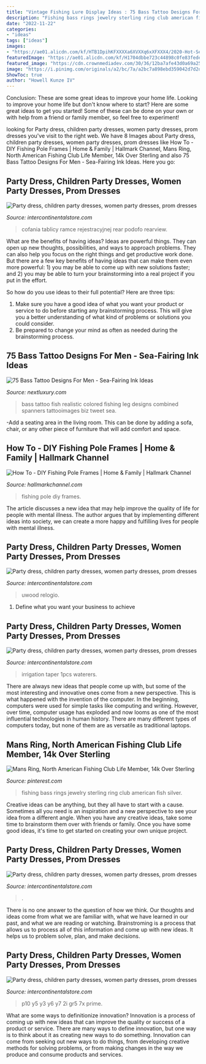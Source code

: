 ```yaml
---
title: "Vintage Fishing Lure Display Ideas : 75 Bass Tattoo Designs For Men"
description: "Fishing bass rings jewelry sterling ring club american fish silver"
date: "2022-11-22"
categories:
- "ideas"
tags: ["ideas"]
images:
- "https://ae01.alicdn.com/kf/HTB1DpihKFXXXXa6XVXXq6xXFXXX4/2020-Hot-Sell-Men-Dress-Watch-QUartz-UWOOD-Mens-Wooden-Watch-Wood-Wrist-Watches-men-Natural.jpg_640x640.jpg"
featuredImage: "https://ae01.alicdn.com/kf/H1704dbbe723c44898c0fe83fedee5d9dL/High-Quality-Travis-Scotts-X-6-Retro-Medium-Olive-Men-Basketball-Shoes-Denim-Tinker-Cactus-Oregon.jpg_640x640.jpg"
featured_image: "https://cdn.crownmediadev.com/30/36/12ba7afe43d0a69a2536c7e8123f/home-family-diy-fishing-pole-frames.jpg"
image: "https://i.pinimg.com/originals/a2/bc/7a/a2bc7a898ebd359042d7d2ded666b06b.jpg"
ShowToc: true
author: "Howell Kunze IV"
---
```



Conclusion: These are some great ideas to improve your home life.
Looking to improve your home life but don't know where to start? Here are some great ideas to get you started! Some of these can be done on your own or with help from a friend or family member, so feel free to experiment!

	

		
looking for Party dress, children party dresses, women party dresses, prom dresses you've visit to the right web. We have 8 Images about Party dress, children party dresses, women party dresses, prom dresses like How To - DIY Fishing Pole Frames | Home &amp; Family | Hallmark Channel, Mans Ring, North American Fishing Club Life Member, 14k Over Sterling and also 75 Bass Tattoo Designs For Men - Sea-Fairing Ink Ideas. Here you go:
		
    
## Party Dress, Children Party Dresses, Women Party Dresses, Prom Dresses

<img loading=lazy src="https://ae01.alicdn.com/kf/HTB1it3_bf6TBKNjSZJiq6zKVFXa2.jpg" onerror="this.onerror=null;this.src='https://tse1.mm.bing.net/th?id=OIP.kXBcmq8sb5m-6-jl7Lu-ggHaHa&amp;pid=15.1';" alt="Party dress, children party dresses, women party dresses, prom dresses">

_Source: intercontinentalstore.com_

>cofania tablicy ramce rejestracyjnej rear podofo rearview. 

	

What are the benefits of having ideas?
Ideas are powerful things. They can open up new thoughts, possibilities, and ways to approach problems. They can also help you focus on the right things and get productive work done.
But there are a few key benefits of having ideas that can make them even more powerful: 1) you may be able to come up with new solutions faster; and 2) you may be able to turn your brainstorming into a real project if you put in the effort.

So how do you use ideas to their full potential? Here are three tips: 
1) Make sure you have a good idea of what you want your product or service to do before starting any brainstorming process. This will give you a better understanding of what kind of problems or solutions you could consider. 
2) Be prepared to change your mind as often as needed during the brainstorming process.

    
## 75 Bass Tattoo Designs For Men - Sea-Fairing Ink Ideas

<img loading=lazy src="http://nextluxury.com/wp-content/uploads/manly-tools-and-bass-fishing-tattoo-inspiration.jpg" onerror="this.onerror=null;this.src='https://tse2.mm.bing.net/th?id=OIP.SyD5x3Vpym8o6Ai49QmBJAHaHa&amp;pid=15.1';" alt="75 Bass Tattoo Designs For Men - Sea-Fairing Ink Ideas">

_Source: nextluxury.com_

>bass tattoo fish realistic colored fishing leg designs combined spanners tattooimages biz tweet sea. 

	

-Add a seating area in the living room. This can be done by adding a sofa, chair, or any other piece of furniture that will add comfort and space.

    
## How To - DIY Fishing Pole Frames | Home &amp; Family | Hallmark Channel

<img loading=lazy src="https://cdn.crownmediadev.com/30/36/12ba7afe43d0a69a2536c7e8123f/home-family-diy-fishing-pole-frames.jpg" onerror="this.onerror=null;this.src='https://tse4.mm.bing.net/th?id=OIP.AlWGLfmnuGLclDSDC20USAHaE8&amp;pid=15.1';" alt="How To - DIY Fishing Pole Frames | Home &amp; Family | Hallmark Channel">

_Source: hallmarkchannel.com_

>fishing pole diy frames. 

	

The article discusses a new idea that may help improve the quality of life for people with mental illness. The author argues that by implementing different ideas into society, we can create a more happy and fulfilling lives for people with mental illness.

    
## Party Dress, Children Party Dresses, Women Party Dresses, Prom Dresses

<img loading=lazy src="https://ae01.alicdn.com/kf/HTB1DpihKFXXXXa6XVXXq6xXFXXX4/2020-Hot-Sell-Men-Dress-Watch-QUartz-UWOOD-Mens-Wooden-Watch-Wood-Wrist-Watches-men-Natural.jpg_640x640.jpg" onerror="this.onerror=null;this.src='https://tse4.mm.bing.net/th?id=OIP.Un10TagJn4X_oWDkp0d22QAAAA&amp;pid=15.1';" alt="Party dress, children party dresses, women party dresses, prom dresses">

_Source: intercontinentalstore.com_

>uwood relogio. 

	

1. Define what you want your business to achieve 

    
## Party Dress, Children Party Dresses, Women Party Dresses, Prom Dresses

<img loading=lazy src="https://ae01.alicdn.com/kf/HTB1DCk7OkvoK1RjSZPfq6xPKFXat.jpg" onerror="this.onerror=null;this.src='https://tse2.mm.bing.net/th?id=OIP.Mlft1TuKVtipIMj3hIjfEAHaHa&amp;pid=15.1';" alt="Party dress, children party dresses, women party dresses, prom dresses">

_Source: intercontinentalstore.com_

>irrigation taper 1pcs waterers. 

	

There are always new ideas that people come up with, but some of the most interesting and innovative ones come from a new perspective. This is what happened with the invention of the computer. In the beginning, computers were used for simple tasks like computing and writing. However, over time, computer usage has exploded and now looms as one of the most influential technologies in human history. There are many different types of computers today, but none of them are as versatile as traditional laptops.

    
## Mans Ring, North American Fishing Club Life Member, 14k Over Sterling

<img loading=lazy src="https://i.pinimg.com/originals/a2/bc/7a/a2bc7a898ebd359042d7d2ded666b06b.jpg" onerror="this.onerror=null;this.src='https://tse3.mm.bing.net/th?id=OIP.a1Ea5OQQlubi5Gx7BUaqLwHaJ4&amp;pid=15.1';" alt="Mans Ring, North American Fishing Club Life Member, 14k Over Sterling">

_Source: pinterest.com_

>fishing bass rings jewelry sterling ring club american fish silver. 

	

Creative ideas can be anything, but they all have to start with a cause. Sometimes all you need is an inspiration and a new perspective to see your idea from a different angle. When you have any creative ideas, take some time to brainstorm them over with friends or family. Once you have some good ideas, it's time to get started on creating your own unique project.

    
## Party Dress, Children Party Dresses, Women Party Dresses, Prom Dresses

<img loading=lazy src="https://ae01.alicdn.com/kf/H1704dbbe723c44898c0fe83fedee5d9dL/High-Quality-Travis-Scotts-X-6-Retro-Medium-Olive-Men-Basketball-Shoes-Denim-Tinker-Cactus-Oregon.jpg_640x640.jpg" onerror="this.onerror=null;this.src='https://tse4.mm.bing.net/th?id=OIP.KaL5XtuStHY1zWinwTeg6gHaHa&amp;pid=15.1';" alt="Party dress, children party dresses, women party dresses, prom dresses">

_Source: intercontinentalstore.com_

>. 

	

There is no one answer to the question of how we think. Our thoughts and ideas come from what we are familiar with, what we have learned in our past, and what we are reading or watching. Brainstroming is a process that allows us to process all of this information and come up with new ideas. It helps us to problem solve, plan, and make decisions.

    
## Party Dress, Children Party Dresses, Women Party Dresses, Prom Dresses

<img loading=lazy src="https://ae01.alicdn.com/kf/HTB1N08SOFXXXXckaXXXq6xXFXXXg/220227362/HTB1N08SOFXXXXckaXXXq6xXFXXXg.jpg?width=750&amp;height=500&amp;size=387108&amp;hash=388358" onerror="this.onerror=null;this.src='https://tse2.mm.bing.net/th?id=OIP.pKbBAf0yn7yYKed7Qk94VAHaE8&amp;pid=15.1';" alt="Party dress, children party dresses, women party dresses, prom dresses">

_Source: intercontinentalstore.com_

>p10 y5 y3 y6 y7 2i gr5 7x prime. 

	

What are some ways to definitionize innovation?
Innovation is a process of coming up with new ideas that can improve the quality or success of a product or service. There are many ways to define innovation, but one way is to think about it as creating new ways to do something. Innovation can come from seeking out new ways to do things, from developing creative methods for solving problems, or from making changes in the way we produce and consume products and services.

